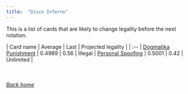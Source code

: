 ```yaml
---
title:  "Disco Inferno"
---
```


This is a list of cards that are likely to change legality before the next rotation.

| Card name | Average | Last | Projected legality |
| :-- |
[Dogmatika Punishment](https://db.ygoprodeck.com/card/?search=Dogmatika%20Punishment) | 0.4989 | 0.56 | Illegal |
[Personal Spoofing](https://db.ygoprodeck.com/card/?search=Personal%20Spoofing) | 0.5001 | 0.42 | Unlimited |

<br>

###### [Back home](index)